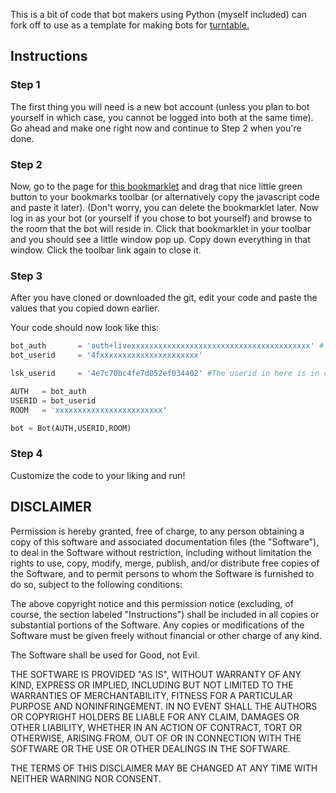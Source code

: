 This is a bit of code that bot makers using Python (myself included) can fork off to use as a template for making bots for [turntable.](http://turntable.fm)

## Instructions

### Step 1

The first thing you will need is a new bot account (unless you plan to bot yourself in which case, you cannot be logged into both at the same time). Go ahead and make one right now and continue to Step 2 when you're done.

### Step 2

Now, go to the page for [this bookmarklet](http://alaingilbert.github.com/Turntable-API/bookmarklet.html) and drag that nice little green button to your bookmarks toolbar (or alternatively copy the javascript code and paste it later). (Don't worry, you can delete the bookmarklet later. Now log in as your bot (or yourself if you chose to bot yourself) and browse to the room that the bot will reside in. Click that bookmarklet in your toolbar and you should see a little window pop up. Copy down everything in that window. Click the toolbar link again to close it.

### Step 3

After you have cloned or downloaded the git, edit your code and paste the values that you copied down earlier. 

Your code should now look like this:

```python
bot_auth       = 'auth+livexxxxxxxxxxxxxxxxxxxxxxxxxxxxxxxxxxxxxxxx' # LINE 14
bot_userid     = '4fxxxxxxxxxxxxxxxxxxxxxx'

lsk_userid     = '4e7c70bc4fe7d052ef034402' #The userid in here is in control of the bot. Rename the variable name if you wish.

AUTH   = bot_auth
USERID = bot_userid
ROOM   = 'xxxxxxxxxxxxxxxxxxxxxxxx'

bot = Bot(AUTH,USERID,ROOM)
```

### Step 4

Customize the code to your liking and run!

## DISCLAIMER

Permission is hereby granted, free of charge, to any person obtaining a copy of this software and associated documentation files (the "Software"), to deal in the Software without restriction, including without limitation the rights to use, copy, modify, merge, publish, and/or distribute free copies of the Software, and to permit persons to whom the Software is furnished to do so, subject to the following conditions:

The above copyright notice and this permission notice (excluding, of course, the section labeled "Instructions") shall be included in all copies or substantial portions of the Software. Any copies or modifications of the Software must be given freely without financial or other charge of any kind.

The Software shall be used for Good, not Evil.

THE SOFTWARE IS PROVIDED "AS IS", WITHOUT WARRANTY OF ANY KIND, EXPRESS OR IMPLIED, INCLUDING BUT NOT LIMITED TO THE WARRANTIES OF MERCHANTABILITY, FITNESS FOR A PARTICULAR PURPOSE AND NONINFRINGEMENT. IN NO EVENT SHALL THE AUTHORS OR COPYRIGHT HOLDERS BE LIABLE FOR ANY CLAIM, DAMAGES OR OTHER LIABILITY, WHETHER IN AN ACTION OF CONTRACT, TORT OR OTHERWISE, ARISING FROM, OUT OF OR IN CONNECTION WITH THE SOFTWARE OR THE USE OR OTHER DEALINGS IN THE SOFTWARE. 

THE TERMS OF THIS DISCLAIMER MAY BE CHANGED AT ANY TIME WITH NEITHER WARNING NOR CONSENT.